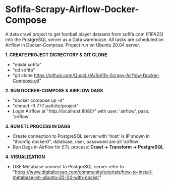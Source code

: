 # Sofifa-Scrapy-Airflow-Docker-Compose
A data crawl project to get football player datasets from sofifa.com (FIFA23) into the PostgreSQL server as a Data warehouse. All tasks are scheduled on Airflow in Docker-Compose. 
Project run on Ubuntu 20.04 server.

**1. CREATE PROJECT DICRECTORY & GIT CLONE**
 * "mkdir sofifa"  
 * "cd sofifa"  
 * "git clone https://github.com/QuocLHA/Sofifa-Scrapy-Airflow-Docker-Compose.git"  
 
 
**2. RUN DOCKER-COMPOSE & AIRFLOW DAGS**
 * "docker compose up -d"  
 * "chmod -R 777 path/to/project"
 * Login Airflow at "http://localhost:8080/" with user: 'airflow', pass: 'airflow'  

**3. RUN ETL PROCESS IN DAGS**
* Create connection to PostgreSQL server with 'host' is IP shown in "ifconfig docker0", database, user, passwoed are all 'airflow'  
* Run Dags in Airflow for ETL process: **Crawl -> Transform -> PostgreSQL**

**4. VISUALIZATION**  
* USE Metabase connect to PostgreSQL server refer to "https://www.digitalocean.com/community/tutorials/how-to-install-metabase-on-ubuntu-20-04-with-docker"
